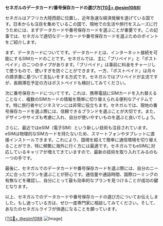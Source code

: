 **セネガルのデータカード/番号保存カードの選び方[[TG💪+ @esim1088](https://t.me/s/esim1088)]**

セネガルはアフリカ大陸西部に位置し、近年急速な経済発展を遂げている国です。日本からも注目を集めているこの国で、現地での生活や旅行をスムーズに行うためには、まずデータカードや番号保存カードを選ぶことが重要です。この記事では、セネガルで適切なデータカードや番号保存カードを選ぶためのポイントをご紹介します。

まず、データカードについてです。データカードとは、インターネット接続を可能にするSIMカードのことです。セネガルでは、主に「プリペイド」と「ポストペイド」の二つのタイプがあります。「プリペイド」は事前に料金をチャージして使うもので、使いすぎを防ぐことができます。一方、「ポストペイド」は月々の請求書に基づいて支払いをする方式です。セネガルではプリペイドが主流ですが、長期滞在予定の方はポストペイドも検討してみてください。

次に番号保存カードについてです。これは、携帯電話にSIMカードを入れ替えることなく、複数のSIMカードの情報を簡単に切り替えられる便利なアイテムです。特に旅行者やビジネスマンには非常に役立ちます。セネガルでは、現地の番号保存カードを選ぶ際には、信頼できるブランドを選ぶことが大切です。また、デザインやサイズも考慮に入れ、自分が使いやすいものを選ぶと良いでしょう。

さらに、最近ではeSIM（電子SIM）という新しい技術も注目されています。eSIMは物理的なSIMカードを持たないため、スマートフォンやタブレットに直接インストールできます。これにより、国境を超えて簡単に通信環境を切り替えることができ、特に頻繁に海外に行く方には最適です。セネガルでもeSIMに対応しているキャリアが増えてきていますので、最新の技術を取り入れてみるのも一つの手です。

最後に、セネガルでのデータカードや番号保存カードを選ぶ際には、自分のニーズに合ったプランを選ぶことが肝心です。通信量や通話時間、国際ローミングの有無などを確認し、自分にとって最も効率的なプランを見つけることが成功の鍵となります。

以上、セネガルでのデータカードや番号保存カードの選び方についてお伝えしました。もし迷っている方は、ぜひ一度専門家に相談してみてください。そして、あなたのセネガルライフが快適になることを願っています。

[[TG💪+ @esim1088](https://t.me/s/esim1088) ![Image](https://i.postimg.cc/Y0z9fWf4/image.png)]
